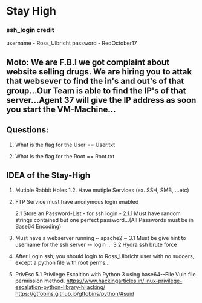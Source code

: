 # Stay High



### ssh_login credit
username - Ross_Ulbricht
password - RedOctober17



## Moto: We are F.B.I we got complaint about website selling drugs. We are hiring you to attak that websever to find the in's and out's of that group...Our Team is able to find the IP's of that server...Agent 37 will give the IP address as soon you start the VM-Machine...


## Questions:
1. What is the flag for the User == User.txt

2. What is the flag for the Root == Root.txt



## IDEA of the Stay-High


1. Mutiple Rabbit Holes
	1.2. Have mutiple Services
		(ex. SSH, SMB, ...etc)

2. FTP Service must have anonymous login enabled
	
	2.1 Store an Password-List - for ssh login -
		2.1.1 Must have random strings contained but one perfect password...(All Passwords must be in Base64 Encoding)

3. Must have a webserver running ~ apache2 ~
	3.1 Must be give hint to username for the ssh server -- login ...
		3.2 Hydra ssh brute force

4. After Login ssh, you should login to Ross_Ulbricht user with no sudoers, except a python file with root perms...

5. PrivEsc
	5.1 Privilege Escaltion with Python 3 using base64--File Vuln file permission method.
		https://www.hackingarticles.in/linux-privilege-escalation-python-library-hijacking/
		https://gtfobins.github.io/gtfobins/python/#suid

